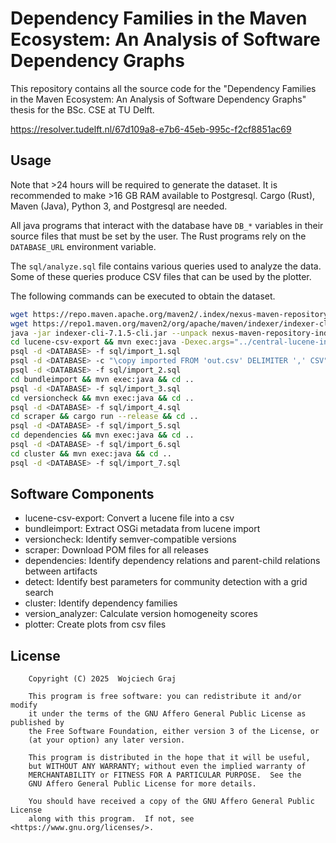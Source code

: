 # Dependency Families in the Maven Ecosystem: An Analysis of Software Dependency Graphs

This repository contains all the source code for the "Dependency Families in the Maven Ecosystem: An Analysis of Software Dependency Graphs" thesis for the BSc. CSE at TU Delft.

https://resolver.tudelft.nl/67d109a8-e7b6-45eb-995c-f2cf8851ac69

## Usage

Note that >24 hours will be required to generate the dataset. It is recommended to make >16 GB RAM available to Postgresql. Cargo (Rust), Maven (Java), Python 3, and Postgresql are needed.

All java programs that interact with the database have `DB_*` variables in their source files that must be set by the user. The Rust programs rely on the `DATABASE_URL` environment variable.

The `sql/analyze.sql` file contains various queries used to analyze the data. Some of these queries produce CSV files that can be used by the plotter.

The following commands can be executed to obtain the dataset.

```sh
wget https://repo.maven.apache.org/maven2/.index/nexus-maven-repository-index.gz
wget https://repo1.maven.org/maven2/org/apache/maven/indexer/indexer-cli/7.1.5/indexer-cli-7.1.5-cli.jar
java -jar indexer-cli-7.1.5-cli.jar --unpack nexus-maven-repository-index.gz --destination central-lucene-index --type full
cd lucene-csv-export && mvn exec:java -Dexec.args="../central-lucene-index ../out.csv" && cd ..
psql -d <DATABASE> -f sql/import_1.sql
psql -d <DATABASE> -c "\copy imported FROM 'out.csv' DELIMITER ',' CSV"
psql -d <DATABASE> -f sql/import_2.sql
cd bundleimport && mvn exec:java && cd ..
psql -d <DATABASE> -f sql/import_3.sql
cd versioncheck && mvn exec:java && cd ..
psql -d <DATABASE> -f sql/import_4.sql
cd scraper && cargo run --release && cd ..
psql -d <DATABASE> -f sql/import_5.sql
cd dependencies && mvn exec:java && cd ..
psql -d <DATABASE> -f sql/import_6.sql
cd cluster && mvn exec:java && cd ..
psql -d <DATABASE> -f sql/import_7.sql
```

## Software Components

- lucene-csv-export: Convert a lucene file into a csv
- bundleimport: Extract OSGi metadata from lucene import
- versioncheck: Identify semver-compatible versions
- scraper: Download POM files for all releases
- dependencies: Identify dependency relations and parent-child relations between artifacts
- detect: Identify best parameters for community detection with a grid search
- cluster: Identify dependency families
- version_analyzer: Calculate version homogeneity scores
- plotter: Create plots from csv files

## License

```
    Copyright (C) 2025  Wojciech Graj

    This program is free software: you can redistribute it and/or modify
    it under the terms of the GNU Affero General Public License as published by
    the Free Software Foundation, either version 3 of the License, or
    (at your option) any later version.

    This program is distributed in the hope that it will be useful,
    but WITHOUT ANY WARRANTY; without even the implied warranty of
    MERCHANTABILITY or FITNESS FOR A PARTICULAR PURPOSE.  See the
    GNU Affero General Public License for more details.

    You should have received a copy of the GNU Affero General Public License
    along with this program.  If not, see <https://www.gnu.org/licenses/>.
```
